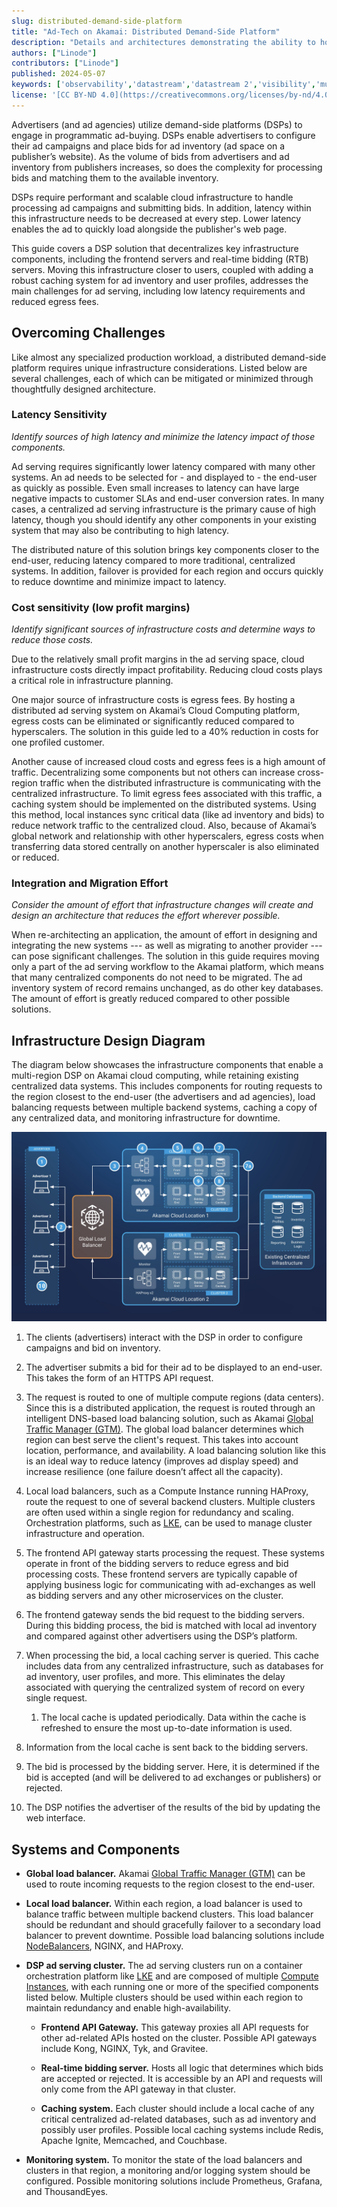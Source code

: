 ```yaml
---
slug: distributed-demand-side-platform
title: "Ad-Tech on Akamai: Distributed Demand-Side Platform"
description: "Details and architectures demonstrating the ability to host a distributed demand-side platform on Akamai cloud computing."
authors: ["Linode"]
contributors: ["Linode"]
published: 2024-05-07
keywords: ['observability','datastream','datastream 2','visibility','multiplex','multiplexing','logs','log parsing','object storage','s3']
license: '[CC BY-ND 4.0](https://creativecommons.org/licenses/by-nd/4.0)'
---
```


Advertisers (and ad agencies) utilize demand-side platforms (DSPs) to engage in programmatic ad-buying. DSPs enable advertisers to configure their ad campaigns and place bids for ad inventory (ad space on a publisher’s website). As the volume of bids from advertisers and ad inventory from publishers increases, so does the complexity for processing bids and matching them to the available inventory.

DSPs require performant and scalable cloud infrastructure to handle processing ad campaigns and submitting bids. In addition, latency within this infrastructure needs to be decreased at every step. Lower latency enables the ad to quickly load alongside the publisher's web page.

This guide covers a DSP solution that decentralizes key infrastructure components, including the frontend servers and real-time bidding (RTB) servers. Moving this infrastructure closer to users, coupled with adding a robust caching system for ad inventory and user profiles, addresses the main challenges for ad serving, including low latency requirements and reduced egress fees.

## Overcoming Challenges

Like almost any specialized production workload, a distributed demand-side platform requires unique infrastructure considerations. Listed below are several challenges, each of which can be mitigated or minimized through thoughtfully designed architecture.

### Latency Sensitivity

*Identify sources of high latency and minimize the latency impact of those components.*

Ad serving requires significantly lower latency compared with many other systems. An ad needs to be selected for - and displayed to - the end-user as quickly as possible. Even small increases to latency can have large negative impacts to customer SLAs and end-user conversion rates. In many cases, a centralized ad serving infrastructure is the primary cause of high latency, though you should identify any other components in your existing system that may also be contributing to high latency.

The distributed nature of this solution brings key components closer to the end-user, reducing latency compared to more traditional, centralized systems. In addition, failover is provided for each region and occurs quickly to reduce downtime and minimize impact to latency.

### Cost sensitivity (low profit margins)

*Identify significant sources of infrastructure costs and determine ways to reduce those costs.*

Due to the relatively small profit margins in the ad serving space, cloud infrastructure costs directly impact profitability. Reducing cloud costs plays a critical role in infrastructure planning.

One major source of infrastructure costs is egress fees. By hosting a distributed ad serving system on Akamai’s Cloud Computing platform, egress costs can be eliminated or significantly reduced compared to hyperscalers. The solution in this guide led to a 40% reduction in costs for one profiled customer.

Another cause of increased cloud costs and egress fees is a high amount of traffic. Decentralizing some components but not others can increase cross-region traffic when the distributed infrastructure is communicating with the centralized infrastructure. To limit egress fees associated with this traffic, a caching system should be implemented on the distributed systems. Using this method, local instances sync critical data (like ad inventory and bids) to reduce network traffic to the centralized cloud. Also, because of Akamai’s global network and relationship with other hyperscalers, egress costs when transferring data stored centrally on another hyperscaler is also eliminated or reduced.

### Integration and Migration Effort

*Consider the amount of effort that infrastructure changes will create and design an architecture that reduces the effort wherever possible.*

When re-architecting an application, the amount of effort in designing and integrating the new systems --- as well as migrating to another provider --- can pose significant challenges. The solution in this guide requires moving only a part of the ad serving workflow to the Akamai platform, which means that many centralized components do not need to be migrated. The ad inventory system of record remains unchanged, as do other key databases. The amount of effort is greatly reduced compared to other possible solutions.

## Infrastructure Design Diagram

The diagram below showcases the infrastructure components that enable a multi-region DSP on Akamai cloud computing, while retaining existing centralized data systems. This includes components for routing requests to the region closest to the end-user (the advertisers and ad agencies), load balancing requests between multiple backend systems, caching a copy of any centralized data, and monitoring infrastructure for downtime.

![Infrastructure design diagram for a distributed DSP](dsp-design-diagram.jpg)

1.  The clients (advertisers) interact with the DSP in order to configure campaigns and bid on inventory.

1.  The advertiser submits a bid for their ad to be displayed to an end-user. This takes the form of an HTTPS API request.

1.  The request is routed to one of multiple compute regions (data centers). Since this is a distributed application, the request is routed through an intelligent DNS-based load balancing solution, such as Akamai [Global Traffic Manager (GTM)](https://www.akamai.com/products/global-traffic-management). The global load balancer determines which region can best serve the client's request. This takes into account location, performance, and availability. A load balancing solution like this is an ideal way to reduce latency (improves ad display speed) and increase resilience (one failure doesn’t affect all the capacity).

1.  Local load balancers, such as a Compute Instance running HAProxy, route the request to one of several backend clusters. Multiple clusters are often used within a single region for redundancy and scaling. Orchestration platforms, such as [LKE](https://www.linode.com/products/kubernetes/), can be used to manage cluster infrastructure and operation.

1.  The frontend API gateway starts processing the request. These systems operate in front of the bidding servers to reduce egress and bid processing costs. These frontend servers are typically capable of applying business logic for communicating with ad-exchanges as well as bidding servers and any other microservices on the cluster.

1.  The frontend gateway sends the bid request to the bidding servers. During this bidding process, the bid is matched with local ad inventory and compared against other advertisers using the DSP’s platform.

1.  When processing the bid, a local caching server is queried. This cache includes data from any centralized infrastructure, such as databases for ad inventory, user profiles, and more. This eliminates the delay associated with querying the centralized system of record on every single request.

    1.  The local cache is updated periodically. Data within the cache is refreshed to ensure the most up-to-date information is used.

1.  Information from the local cache is sent back to the bidding servers.

1.  The bid is processed by the bidding server. Here, it is determined if the bid is accepted (and will be delivered to ad exchanges or publishers) or rejected.

1.  The DSP notifies the advertiser of the results of the bid by updating the web interface.

## Systems and Components

-   **Global load balancer.** Akamai [Global Traffic Manager (GTM)](https://www.akamai.com/products/global-traffic-management) can be used to route incoming requests to the region closest to the end-user.

-   **Local load balancer.** Within each region, a load balancer is used to balance traffic between multiple backend clusters. This load balancer should be redundant and should gracefully failover to a secondary load balancer to prevent downtime. Possible load balancing solutions include [NodeBalancers](https://www.linode.com/products/nodebalancers/), NGINX, and HAProxy.

-   **DSP ad serving cluster.** The ad serving clusters run on a container orchestration platform like [LKE](https://www.linode.com/products/kubernetes/) and are composed of multiple [Compute Instances](https://www.linode.com/products/dedicated-cpu/), with each running one or more of the specified components listed below. Multiple clusters should be used within each region to maintain redundancy and enable high-availability.

    - **Frontend API Gateway.** This gateway proxies all API requests for other ad-related APIs hosted on the cluster. Possible API gateways include Kong, NGINX, Tyk, and Gravitee.

    - **Real-time bidding server.** Hosts all logic that determines which bids are accepted or rejected. It is accessible by an API and requests will only come from the API gateway in that cluster.

    - **Caching system.** Each cluster should include a local cache of any critical centralized ad-related databases, such as ad inventory and possibly user profiles. Possible local caching systems include Redis, Apache Ignite, Memcached, and Couchbase.

-   **Monitoring system.** To monitor the state of the load balancers and clusters in that region, a monitoring and/or logging system should be configured. Possible monitoring solutions include Prometheus, Grafana, and ThousandEyes.